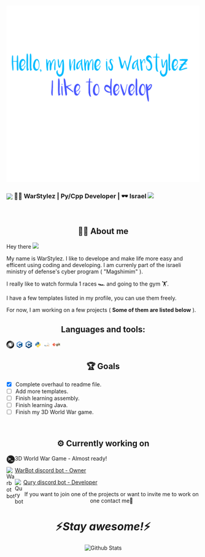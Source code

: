 <br />

<p align="center">
  <img width="700" height="460" src="https://github.com/WarStylez/WarStylez/blob/main/War.png">
</p>


<h3><img align="center" src="https://media.giphy.com/media/WUlplcMpOCEmTGBtBW/giphy.gif" width="30">   👨‍🔧 WarStylez | Py/Cpp Developer  | 🕶 Israel <img src="https://media.giphy.com/media/WUlplcMpOCEmTGBtBW/giphy.gif" width="30" ></h3>
</div>

<br />

<h2 align="center">👦🏻 About me</h2>

Hey there <img src="https://media.giphy.com/media/hvRJCLFzcasrR4ia7z/giphy.gif" width="25px">

My name is WarStylez. I like to develope and make life more easy and efficent using coding and developing. 
I am currenly part of the israeli ministry of defense's cyber program ( "Magshimim" ). 

I really like to watch formula 1 races 🏎️ and going to the gym 🏋️.

I have a few templates listed in my profile, you can use them freely.

For now, I am working on a few projects ( **Some of them are listed below** ).


</p>

<h2 align="center">Languages and tools:</h2>

<code><img height="20" src="https://raw.githubusercontent.com/github/explore/80688e429a7d4ef2fca1e82350fe8e3517d3494d/topics/json/json.png"></code>
<code><img height="20" src="https://raw.githubusercontent.com/github/explore/80688e429a7d4ef2fca1e82350fe8e3517d3494d/topics/c/c.png"></code>
<code><img height="20" src="https://raw.githubusercontent.com/github/explore/80688e429a7d4ef2fca1e82350fe8e3517d3494d/topics/cpp/cpp.png"></code>
<code><img height="20" src="https://raw.githubusercontent.com/github/explore/80688e429a7d4ef2fca1e82350fe8e3517d3494d/topics/python/python.png"></code>
<code><img height="20" src="https://raw.githubusercontent.com/github/explore/80688e429a7d4ef2fca1e82350fe8e3517d3494d/topics/mysql/mysql.png"></code>
<code><img height="20" src="https://raw.githubusercontent.com/github/explore/80688e429a7d4ef2fca1e82350fe8e3517d3494d/topics/git/git.png"></code>

</p>



<h2 align="center">🏆 Goals </h2>


 * [x] Complete overhaul to readme file.
 * [ ] Add more templates.
 * [ ] Finish learning assembly.
 * [ ] Finish learning Java.
 * [ ] Finish my 3D World War game.

</p>

   
<br />

<h2 align="center">⚙️ Currently working on</h2>

<img align="left" alt="World war 4" width="22px" src="https://raw.githubusercontent.com/github/explore/80688e429a7d4ef2fca1e82350fe8e3517d3494d/topics/terminal/terminal.png" />3D World War Game - Almost ready!

<img align="left" alt="Warbot bot" width="22px" src="https://raw.githubusercontent.com/peterthehan/peterthehan/master/assets/discord.svg" />[WarBot discord bot - Owner](https://discordbotlist.com/bots/warbot)


<img align="left" alt="Qury bot" width="22px" src="https://raw.githubusercontent.com/peterthehan/peterthehan/master/assets/discord.svg" />[Qury discord bot - Developer](https://discordbotlist.com/bots/qury)</p>

<p align="center">If you want to join one of the projects or want to invite me to work on one contact me🔎</p>
</p>

<h1 align='center'>⚡️<i>Stay awesome!</i>⚡️</h1>

<p align="center">
        <img src="https://raw.githubusercontent.com/bornmay/bornmay/Update/svg/Bottom.svg" alt="Github Stats" />
</p>







